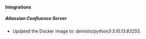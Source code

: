 #### Integrations
##### Atlassian Confluence Server
- Updated the Docker image to: *demisto/python3:3.10.13.83255*.

